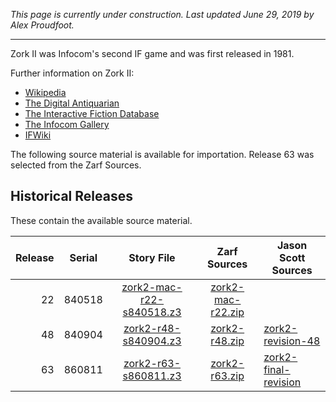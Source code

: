 *This page is currently under construction. Last updated June 29, 2019 by Alex Proudfoot.*

----

Zork II was Infocom's second IF game and was first released in 1981.

Further information on Zork II:

* [Wikipedia](https://en.wikipedia.org/wiki/Zork_II)
* [The Digital Antiquarian](https://www.filfre.net/2012/05/zork-ii-part-1/)
* [The Interactive Fiction Database](https://ifdb.tads.org/viewgame?id=yzzm4puxyjakk8c4)
* [The Infocom Gallery](https://gallery.guetech.org/zork2/zork2.html)
* [IFWiki](http://www.ifwiki.org/index.php/Zork_II)

The following source material is available for importation. Release 63 was selected from the Zarf Sources.

## Historical Releases

These contain the available source material.

| Release | Serial | Story File                  | Zarf Sources        | Jason Scott Sources    |
| -------:|:------:|:---------------------------:|:-------------------:| ---------------------- |
|      22 | 840518 |  [zork2-mac-r22-s840518.z3] | [zork2-mac-r22.zip] |                        |
|      48 | 840904 |      [zork2-r48-s840904.z3] |     [zork2-r48.zip] | [zork2-revision-48]    |
|      63 | 860811 |      [zork2-r63-s860811.z3] |     [zork2-r63.zip] | [zork2-final-revision] |

[zork2-mac-r22-s840518.z3]: https://eblong.com/infocom/gamefiles/zork2-mac-r22-s840518.z3
[zork2-mac-r22.zip]: https://eblong.com/infocom/sources/zork2-mac-r22.zip

[zork2-r48-s840904.z3]: https://eblong.com/infocom/gamefiles/zork2-r48-s840904.z3
[zork2-r48.zip]: https://eblong.com/infocom/sources/zork2-r48.zip
[zork2-revision-48]: https://github.com/historicalsource/zork2/tree/d26f1573576909c6da9a02adc0c9d428c99c873f

[zork2-r63-s860811.z3]: https://eblong.com/infocom/gamefiles/zork2-r63-s860811.z3
[zork2-r63.zip]: https://eblong.com/infocom/sources/zork2-r63.zip
[zork2-final-revision]: https://github.com/historicalsource/zork2/tree/e57804a45359004fd95f29cc015481ea124376e6
